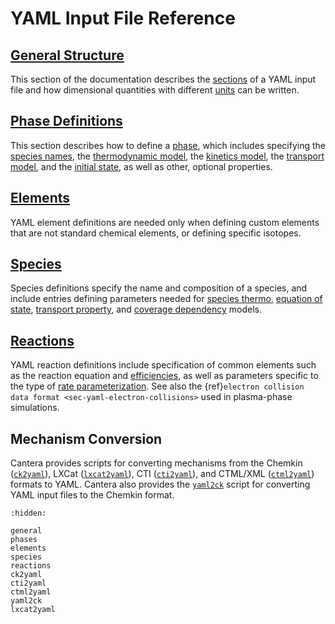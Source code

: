# YAML Input File Reference

## [General Structure](./general)

This section of the documentation describes the [sections](sec-yaml-sections) of a YAML
input file and how dimensional quantities with different [units](sec-yaml-units) can
be written.

## [Phase Definitions](./phases)

This section describes how to define a [phase](sec-yaml-phases), which includes
specifying the [species names](sec-yaml-phase-species), the [thermodynamic
model](sec-yaml-phase-thermo), the [kinetics model](sec-yaml-phase-kinetics), the
[transport model](sec-yaml-phase-transport), and the [initial
state](sec-yaml-setting-state), as well as other, optional properties.

## [Elements](./elements)

YAML element definitions are needed only when defining custom elements that are not
standard chemical elements, or defining specific isotopes.

## [Species](./species)

Species definitions specify the name and composition of a species, and include entries
defining parameters needed for [species thermo](sec-yaml-species-thermo), [equation of
state](sec-yaml-species-eos), [transport property](sec-yaml-species-transport), and
[coverage dependency](sec-yaml-species-coverage) models.

## [Reactions](./reactions)

YAML reaction definitions include specification of common elements such as the reaction
equation and [efficiencies](sec-yaml-efficiencies), as well as parameters specific to
the type of [rate parameterization](sec-yaml-rate-types).
See also the {ref}`electron collision data format <sec-yaml-electron-collisions>`
used in plasma-phase simulations.

## Mechanism Conversion

Cantera provides scripts for converting mechanisms from the Chemkin
([`ck2yaml`](./ck2yaml)), LXCat ([`lxcat2yaml`](./lxcat2yaml)), CTI
([`cti2yaml`](./cti2yaml)), and CTML/XML ([`ctml2yaml`](/yaml/ctml2yaml)) formats to
YAML. Cantera also provides the [`yaml2ck`](/yaml/yaml2ck) script for converting YAML
input files to the Chemkin format.


```{toctree}
:hidden:

general
phases
elements
species
reactions
ck2yaml
cti2yaml
ctml2yaml
yaml2ck
lxcat2yaml
```
